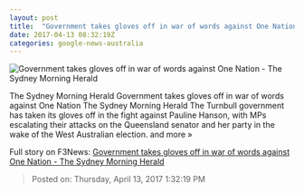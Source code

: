 ```yaml
---
layout: post
title:  "Government takes gloves off in war of words against One Nation - The Sydney Morning Herald"
date: 2017-04-13 08:32:19Z
categories: google-news-australia
---
```


![Government takes gloves off in war of words against One Nation - The Sydney Morning Herald](http://www.smh.com.au/content/dam/images/g/v/7/4/n/h/image.related.articleLeadwide.620x349.gvkd40.png/1492073359254.jpg)

The Sydney Morning Herald Government takes gloves off in war of words against One Nation The Sydney Morning Herald The Turnbull government has taken its gloves off in the fight against Pauline Hanson, with MPs escalating their attacks on the Queensland senator and her party in the wake of the West Australian election. and more »


Full story on F3News: [Government takes gloves off in war of words against One Nation - The Sydney Morning Herald](http://www.f3nws.com/n/ANxjCG)

> Posted on: Thursday, April 13, 2017 1:32:19 PM
